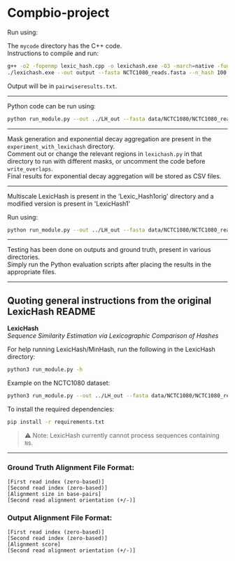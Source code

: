 # Compbio-project

Run using:

The `mycode` directory has the C++ code.  
Instructions to compile and run:

```bash
g++ -o2 -fopenmp lexic_hash.cpp -o lexichash.exe -O3 -march=native -funroll-loops
./lexichash.exe --out output --fasta NCTC1080_reads.fasta --n_hash 100 --alpha 1 --n_cpu 8
```

Output will be in `pairwiseresults.txt`.

---

Python code can be run using:

```bash
python run_module.py --out ../LH_out --fasta data/NCTC1080/NCTC1080_reads.fasta.gz --n_hash 500 --alpha 1
```

---

Mask generation and exponential decay aggregation are present in the `experiment_with_lexichash` directory.  
Comment out or change the relevant regions in `lexichash.py` in that directory to run with different masks, or uncomment the code before `write_overlaps`.  
Final results for exponential decay aggregation will be stored as CSV files.

---

Multiscale LexicHash is present in the 'Lexic_Hash1orig' directory and a modified version is present in 'LexicHash1'

Run using:

```bash
python run_module.py --out ../LH_out --fasta data/NCTC1080/NCTC1080_reads.fasta.gz --no_rc
```

---

Testing has been done on outputs and ground truth, present in various directories.  
Simply run the Python evaluation scripts after placing the results in the appropriate files.

---

## Quoting general instructions from the original LexicHash README

**LexicHash**  
*Sequence Similarity Estimation via Lexicographic Comparison of Hashes*

For help running LexicHash/MinHash, run the following in the LexicHash directory:

```bash
python3 run_module.py -h
```

Example on the NCTC1080 dataset:

```bash
python3 run_module.py --out ../LH_out --fasta data/NCTC1080/NCTC1080_reads.fasta.gz --n_hash 100 --max_k 32
```

To install the required dependencies:

```bash
pip install -r requirements.txt
```

> ⚠️ Note: LexicHash currently cannot process sequences containing `N`s.

---

### Ground Truth Alignment File Format:

```
[First read index (zero-based)]  
[Second read index (zero-based)]  
[Alignment size in base-pairs]  
[Second read alignment orientation (+/-)]
```

### Output Alignment File Format:

```
[First read index (zero-based)]  
[Second read index (zero-based)]  
[Alignment score]  
[Second read alignment orientation (+/-)]
```
